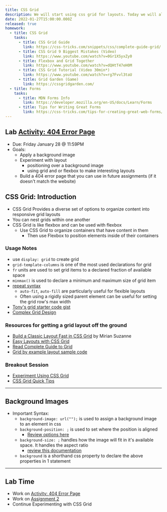 ```yaml
---
title: CSS Grid
description: We will start using css grid for layouts. Today we will also follow up with using background-images
date: 2022-01-27T15:00:00.000Z
released: true
homework:
  - title: CSS Grid
    tasks:
      - title: CSS Grid Guide
        link: https://css-tricks.com/snippets/css/complete-guide-grid/
      - title: CSS Grid 9 Biggest Mistakes (Video)
        link: https://www.youtube.com/watch?v=0Gr1XSyxZy0
      - title: Flexbox and Grid Together
        link: https://www.youtube.com/watch?v=dQHtT47eH0M
      - title: CSS Grid Tutorial (Video 30min*)
        link: https://www.youtube.com/watch?v=rg7Fvvl3taU
      - title: Grid Garden (Game)
        link: https://cssgridgarden.com/
  - title: Forms
    tasks:
      - title: MDN Forms Info
        link: https://developer.mozilla.org/en-US/docs/Learn/Forms
      - title: Tips for Writing Great Forms
        link: https://css-tricks.com/tips-for-creating-great-web-forms/
---
```


## Lab [Activity: 404 Error Page](https://gist.github.com/lilyx13/a66987daff43634eabd1903d33c3a9dd)

- Due: Friday January 28 @ 11:59PM
- Goals:
  - Apply a background image
  - Experiment with layout
    - positioning over a background image
    - using grid and or flexbox to make interesting layouts
  - Build a 404 error page that you can use in future assignments (if it doesn't match the website)

## CSS Grid: Introduction

- CSS Grid Provides a diverse set of options to organize content into responsive grid layouts
- You can nest grids within one another
- CSS Grid is like flexbox and can be used with flexbox
  - Use CSS Grid to organize containers that have content in them
    - Then use Flexbox to position elements inside of their containers

### Usage Notes

- use `display: grid` to create grid
- `grid-template-columns` is one of the most used declarations for grid
- `fr` units are used to set grid items to a declared fraction of available space
- `minmax()` is used to declare a minimum and maximum size of grid item
- [repeat syntax](<https://developer.mozilla.org/en-US/docs/Web/CSS/repeat()>)
  - `auto-fit`, `auto-fill` are particularly useful for flexible layouts
  - Often using a rigidly sized parent element can be useful for setting the grid row's max width
- [Tony's grid starter code gist](https://gist.github.com/acidtone/d946ea7147e60568d7f8262b5e7be449)
- [Complex Grid Design](https://codepen.io/ashlyn-knox/pen/eYWbdZV)

### Resources for getting a grid layout off the ground

- [Build a Classic Layout Fast in CSS Grid](https://youtu.be/KOvGeFUHAC0) by Mirian Suzanne
- [Easy Layouts with CSS Grid](https://youtu.be/tFKrK4eAiUQ)
- [Read Complete Guide to Grid](https://css-tricks.com/snippets/css/complete-guide-grid/)
- [Grid by example layout sample code](https://gridbyexample.com/patterns/)

### Breakout Session

- [Experiment Using CSS Grid](https://gist.github.com/lilyx13/fefe332cb4a0a4dc9fc0c20daccb3d3d)
- [CSS Grid Quick Tips](https://gist.github.com/lilyx13/d02bad5d98e6d2da930baf764858bae4)
---

## Background Images

- Important Syntax:
  - `background-image: url("");` is used to assign a background image to an element in css
  - `background-position: ;` is used to set where the position is aligned
    - [Review options here](https://developer.mozilla.org/en-US/docs/Web/CSS/background-position)
  - `background-size: ;` handles how the image will fit in it's available space. It handles the aspect ratio
    - [review this documentation](https://developer.mozilla.org/en-US/docs/Web/CSS/background-size)
  - `background` is a shorthand css property to declare the above properties in 1 statement

---

## Lab Time

- Work on [Activity: 404 Error Page](https://gist.github.com/lilyx13/a66987daff43634eabd1903d33c3a9dd)
- Work on [Assignment 2](/cpnt-260/assignments/assignment-2)
- Continue Experimenting with CSS Grid

<home-work :home-work="homework"></home-work>
